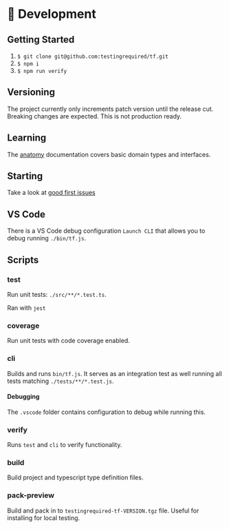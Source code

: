# 🔩 Development

## Getting Started

1. `$ git clone git@github.com:testingrequired/tf.git`
2. `$ npm i`
3. `$ npm run verify`

## Versioning

The project currently only increments patch version until the release cut. Breaking changes are expected. This is not production ready.

## Learning

The [anatomy](ANATOMY.md) documentation covers basic domain types and interfaces.

## Starting

Take a look at [good first issues](https://github.com/testingrequired/tf/issues?q=is%3Aissue+is%3Aopen+label%3A%22good+first+issue%22)

## VS Code

There is a VS Code debug configuration `Launch CLI` that allows you to debug running `./bin/tf.js`.

## Scripts

### test

Run unit tests: `./src/**/*.test.ts`.

Ran with `jest`

### coverage

Run unit tests with code coverage enabled.

### cli

Builds and runs `bin/tf.js`. It serves as an integration test as well running all tests matching `./tests/**/*.test.js`.

#### Debugging

The `.vscode` folder contains configuration to debug while running this.

### verify

Runs `test` and `cli` to verify functionality.

### build

Build project and typescript type definition files.

### pack-preview

Build and pack in to `testingrequired-tf-VERSION.tgz` file. Useful for installing for local testing.
